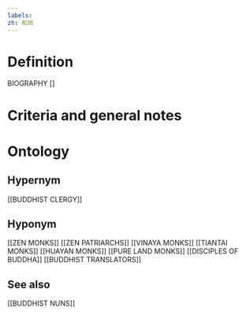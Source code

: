 ```yaml
---
labels: 
zh: 和尚
---
```


# Definition
BIOGRAPHY []
# Criteria and general notes
# Ontology

## Hypernym
[[BUDDHIST CLERGY]]
## Hyponym
[[ZEN MONKS]]
[[ZEN PATRIARCHS]]
[[VINAYA MONKS]]
[[TIANTAI MONKS]]
[[HUAYAN MONKS]]
[[PURE LAND MONKS]]
[[DISCIPLES OF BUDDHA]]
[[BUDDHIST TRANSLATORS]]
## See also
[[BUDDHIST NUNS]]